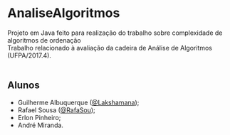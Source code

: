 # AnaliseAlgoritmos
Projeto em Java feito para realização do trabalho sobre complexidade de algoritmos de ordenação<br/>
Trabalho relacionado à avaliação da cadeira de Análise de Algoritmos (UFPA/2017.4).<br/><br/>


## Alunos
<ul>
  <li>Guilherme Albuquerque (<a href="https://github.com/Lakshamana">@Lakshamana</a>);</li>
  <li>Rafael Sousa (<a href="https://github.com/RafaSou">@RafaSou</a>);</li>
  <li>Erlon Pinheiro;</li>
  <li>André Miranda.</li>
</ul>
